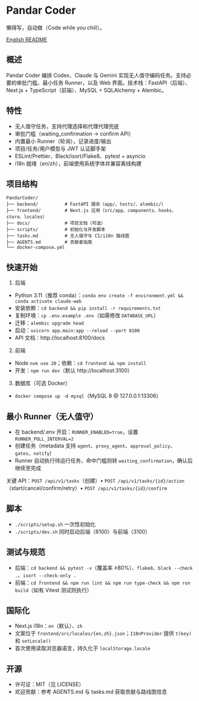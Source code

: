 # Pandar Coder

懒得写，自动做（Code while you chill）。

[English README](README.md)

## 概述

Pandar Coder 编排 Codex、Claude 与 Gemini 实现无人值守编码任务。支持必要的审批门槛、最小任务 Runner，以及 Web 界面。技术栈：FastAPI（后端）、Next.js + TypeScript（前端）、MySQL + SQLAlchemy + Alembic。

## 特性

- 无人值守任务，支持代理选择和代理代理兜底
- 审批门槛（waiting_confirmation → confirm API）
- 内置最小 Runner（轮询），记录进度/输出
- 项目/任务/用户模型与 JWT 认证脚手架
- ESLint/Prettier、Black/isort/Flake8、pytest + asyncio
- i18n 就绪（en/zh），前端使用系统字体并兼容离线构建

## 项目结构

```
PandarCoder/
├── backend/          # FastAPI 服务（app/、tests/、alembic/）
├── frontend/         # Next.js 应用（src/app、components、hooks、store、locales）
├── docs/             # 项目文档（可选）
├── scripts/          # 初始化与开发脚本
├── tasks.md          # 无人值守与 CI/i18n 路线图
├── AGENTS.md         # 贡献者指南
└── docker-compose.yml
```

## 快速开始

1) 后端
- Python 3.11（推荐 conda）：`conda env create -f environment.yml && conda activate claude-web`
- 安装依赖：`cd backend && pip install -r requirements.txt`
- 复制环境：`cp .env.example .env`（如需修改 `DATABASE_URL`）
- 迁移：`alembic upgrade head`
- 启动：`uvicorn app.main:app --reload --port 8100`
- API 文档：http://localhost:8100/docs

2) 前端
- Node `nvm use 20`；依赖：`cd frontend && npm install`
- 开发：`npm run dev`（默认 http://localhost:3100）

3) 数据库（可选 Docker）
- `docker compose up -d mysql`（MySQL 8 @ 127.0.0.1:13306）

## 最小 Runner（无人值守）

- 在 backend/.env 开启：`RUNNER_ENABLED=true`，设置 `RUNNER_POLL_INTERVAL=2`
- 创建任务（metadata 支持 `agent`、`proxy_agent`、`approval_policy`、`gates`、`notify`）
- Runner 自动执行待运行任务，命中门槛则转 `waiting_confirmation`，确认后继续至完成

关键 API：`POST /api/v1/tasks`（创建）• `POST /api/v1/tasks/{id}/action`（start/cancel/confirm/retry）• `POST /api/v1/tasks/{id}/confirm`

## 脚本

- `./scripts/setup.sh` 一次性初始化
- `./scripts/dev.sh` 同时启动后端（8100）与前端（3100）

## 测试与规范

- 后端：`cd backend && pytest -v`（覆盖率 ≥80%）、`flake8`、`black --check .`、`isort --check-only .`
- 前端：`cd frontend && npm run lint && npm run type-check && npm run build`（如有 Vitest 测试则执行）

## 国际化

- Next.js i18n：`en`（默认）、`zh`
- 文案位于 `frontend/src/locales/{en,zh}.json`；`I18nProvider` 提供 `t(key)` 和 `setLocale()`
- 首次使用读取浏览器语言，持久化于 `localStorage.locale`

## 开源

- 许可证：MIT（见 LICENSE）
- 欢迎贡献：参考 AGENTS.md 与 tasks.md 获取贡献与路线图信息

